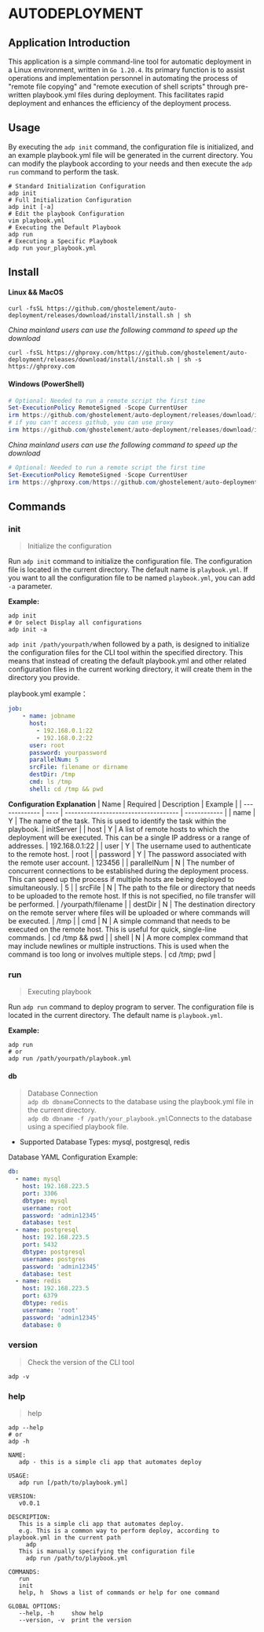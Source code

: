 # AUTODEPLOYMENT
## Application Introduction
This application is a simple command-line tool for automatic deployment in a Linux environment, written in `Go 1.20.4`.
Its primary function is to assist operations and implementation personnel in automating the process of "remote file copying" and "remote execution of shell scripts" through pre-written playbook.yml files during deployment. This facilitates rapid deployment and enhances the efficiency of the deployment process.  
## Usage
By executing the `adp init` command, the configuration file is initialized, and an example playbook.yml file will be generated in the current directory. You can modify the playbook according to your needs and then execute the `adp run` command to perform the task.
```shell
# Standard Initialization Configuration
adp init
# Full Initialization Configuration
adp init [-a]
# Edit the playbook Configuration
vim playbook.yml
# Executing the Default Playbook
adp run
# Executing a Specific Playbook
adp run your_playbook.yml
```
## Install

#### Linux && MacOS

```shell
curl -fsSL https://github.com/ghostelement/auto-deployment/releases/download/install/install.sh | sh
```

*China mainland users can use the following command to speed up the download*

```shell
curl -fsSL https://ghproxy.com/https://github.com/ghostelement/auto-deployment/releases/download/install/install.sh | sh -s https://ghproxy.com
```

#### Windows (PowerShell)

```powershell
# Optional: Needed to run a remote script the first time
Set-ExecutionPolicy RemoteSigned -Scope CurrentUser
irm https://github.com/ghostelement/auto-deployment/releases/download/install/install.ps1 | iex
# if you can't access github, you can use proxy
irm https://github.com/ghostelement/auto-deployment/releases/download/install/install.ps1 -Proxy '<host>:<ip>' | iex
```

*China mainland users can use the following command to speed up the download*

```powershell
# Optional: Needed to run a remote script the first time
Set-ExecutionPolicy RemoteSigned -Scope CurrentUser
irm https://ghproxy.com/https://github.com/ghostelement/auto-deployment/releases/download/install/install_ZH-CN.ps1 | iex
```

## Commands

### init
> Initialize the configuration

Run `adp init` command to initialize the configuration file.
The configuration file is located in the current directory. The default name is `playbook.yml`.
If you want to all the configuration file to be named `playbook.yml`, you can add `-a` parameter.

**Example:**

```shell
adp init
# Or select Display all configurations
adp init -a
```
`adp init /path/yourpath/`when followed by a path, is designed to initialize the configuration files for the CLI tool within the specified directory. This means that instead of creating the default playbook.yml and other related configuration files in the current working directory, it will create them in the directory you provide.  


playbook.yml example：

```yaml
job:
    - name: jobname
      host:
        - 192.168.0.1:22
        - 192.168.0.2:22
      user: root
      password: yourpassword
      parallelNum: 5
      srcFile: filename or dirname
      destDir: /tmp
      cmd: ls /tmp
      shell: cd /tmp && pwd
```
**Configuration Explanation**
| Name          | Required | Description                                | Example         |
| ------------- | ---- | ------------------------------------ | ------------ |
| name       | Y    | The name of the task. This is used to identify the task within the playbook.        | initServer |
| host        | Y    | A list of remote hosts to which the deployment will be executed. This can be a single IP address or a range of addresses.      | 192.168.0.1:22 |
| user     | Y    | The username used to authenticate to the remote host.            |      root        |
| password      | Y   | The password associated with the remote user account.           |     123456     |
| parallelNum  | N    | The number of concurrent connections to be established during the deployment process. This can speed up the process if multiple hosts are being deployed to simultaneously.      |         5     |
| srcFile       | N  | The path to the file or directory that needs to be uploaded to the remote host. If this is not specified, no file transfer will be performed. |     /yourpath/filename         |
| destDir     | N   | The destination directory on the remote server where files will be uploaded or where commands will be executed.     |     /tmp         |
| cmd        | N    | A simple command that needs to be executed on the remote host. This is useful for quick, single-line commands.  |  cd /tmp && pwd         |
| shell      | N    | A more complex command that may include newlines or multiple instructions. This is used when the command is too long or involves multiple steps.         |   cd /tmp; pwd          |

### run
> Executing playbook

Run `adp run` command to deploy program to server.
The configuration file is located in the current directory. The default name is `playbook.yml`.

**Example:**

```shell
adp run
# or
adp run /path/yourpath/playbook.yml
```
#### db
> Database Connection  
`adp db dbname`Connects to the database using the playbook.yml file in the current directory.  
`adp db dbname -f /path/your_playbook.yml`Connects to the database using a specified playbook file.  
- Supported Database Types: mysql, postgresql, redis

Database YAML Configuration Example:
```yaml
db:
  - name: mysql
    host: 192.168.223.5
    port: 3306
    dbtype: mysql
    username: root
    password: 'admin12345'
    database: test
  - name: postgresql
    host: 192.168.223.5
    port: 5432
    dbtype: postgresql
    username: postgres
    password: 'admin12345'
    database: test
  - name: redis
    host: 192.168.223.5
    port: 6379
    dbtype: redis
    username: 'root'
    password: 'admin12345'
    database: 0
```
### version
> Check the version of the CLI tool

```shell
adp -v
```
### help
> help

```shell
adp --help
# or
adp -h

NAME:
   adp - this is a simple cli app that automates deploy

USAGE:
   adp run [/path/to/playbook.yml]

VERSION:
   v0.0.1

DESCRIPTION:
   This is a simple cli app that automates deploy.
   e.g. This is a common way to perform deploy, according to playbook.yml in the current path
     adp
   This is manually specifying the configuration file
     adp run /path/to/playbook.yml

COMMANDS:
   run
   init
   help, h  Shows a list of commands or help for one command

GLOBAL OPTIONS:
   --help, -h     show help
   --version, -v  print the version
```